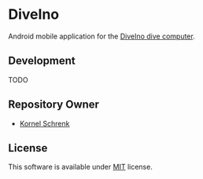 # DiveIno #

Android mobile application for the [DiveIno dive computer](http://www.diveino.hu/about/).

## Development

TODO

## Repository Owner 

* [Kornel Schrenk](http://www.schrenk.hu/about/)

## License

This software is available under [MIT](../master/LICENSE) license.